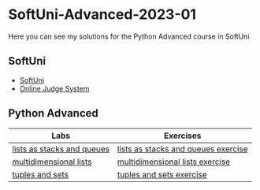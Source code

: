 # SoftUni-Advanced-2023-01
 Here you can see my solutions for the Python Advanced course in SoftUni
## SoftUni
- <a href="https://softuni.bg/">SoftUni</a>
- <a href="https://judge.softuni.org/Contests/#!/List/ByCategory/196/Python-Advanced">Online Judge System</a>
## Python Advanced
| Labs | Exercises|
| ---- | --------- |
| [lists as stacks and queues](https://github.com/DanieII/SoftUni-Advanced-2023-01/tree/main/lists_as_stacks_and_queues) | [lists as stacks and queues exercise](https://github.com/DanieII/SoftUni-Advanced-2023-01/tree/main/lists_as_stacks_and_queues_exercise) |
|[multidimensional lists](https://github.com/DanieII/SoftUni-Advanced-2023-01/tree/main/multidimensional_lists) | [multidimensional lists exercise](https://github.com/DanieII/SoftUni-Advanced-2023-01/tree/main/multidimensional_lists_exercise) |
| [tuples and sets](https://github.com/DanieII/SoftUni-Advanced-2023-01/tree/main/tuples_and_sets) | [tuples and sets exercise](https://github.com/DanieII/SoftUni-Advanced-2023-01/tree/main/tuples_and_sets_exercise)  |
